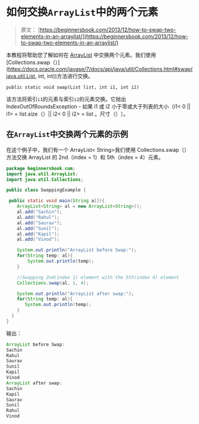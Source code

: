 # 如何交换`ArrayList`中的两个元素

> 原文： [https://beginnersbook.com/2013/12/how-to-swap-two-elements-in-an-arraylist/](https://beginnersbook.com/2013/12/how-to-swap-two-elements-in-an-arraylist/)

本教程将帮助您了解如何在 [ArrayList](https://beginnersbook.com/2013/12/java-arraylist/) 中交换两个元素。我们使用 [Collections.swap（）](https://docs.oracle.com/javase/7/docs/api/java/util/Collections.html#swap(java.util.List, int, int))方法进行交换。

`public static void swap(List list, int i1, int i2)`

该方法将索引`i1`的元素与索引`i2`的元素交换。它抛出 IndexOutOfBoundsException - 如果 i1 或 i2 小于零或大于列表的大小（i1&lt; 0 || i1&gt; = list.size（）|| i2&lt; 0 || i2&gt; = list 。尺寸（）​​）。

## 在`ArrayList`中交换两个元素的示例

在这个例子中，我们有一个 ArrayList&lt; String&gt;我们使用 Collections.swap（）方法交换 ArrayList 的 2nd（index = 1）和 5th（index = 4）元素。

```java
package beginnersbook.com;
import java.util.ArrayList;
import java.util.Collections;

public class SwappingExample {

 public static void main(String a[]){
    ArrayList<String> al = new ArrayList<String>();
    al.add("Sachin");
    al.add("Rahul");
    al.add("Saurav");
    al.add("Sunil");
    al.add("Kapil");
    al.add("Vinod");

    System.out.println("ArrayList before Swap:");
    for(String temp: al){
        System.out.println(temp);
    }

    //Swapping 2nd(index 1) element with the 5th(index 4) element
    Collections.swap(al, 1, 4);

    System.out.println("ArrayList after swap:");
    for(String temp: al){
       System.out.println(temp);
    }
  }
}
```

输出：

```java
ArrayList before Swap:
Sachin
Rahul
Saurav
Sunil
Kapil
Vinod
ArrayList after swap:
Sachin
Kapil
Saurav
Sunil
Rahul
Vinod
```